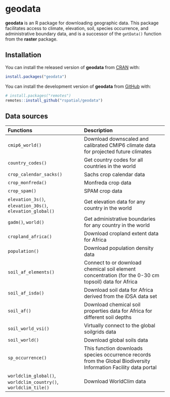 
# geodata

<!-- badges: start -->
<!-- badges: end -->

**geodata** is an R package for downloading geographic data.
This package facilitates access to climate, elevation, soil, species occurrence, and administrative boundary data, and is a successor of the `getData()` function from the **raster** package.

## Installation

You can install the released version of **geodata** from [CRAN](https://CRAN.R-project.org) with:

``` r
install.packages("geodata")
```

You can install the development version of **geodata** from [GitHub](https://github.com/) with:

``` r
# install.packages("remotes")
remotes::install_github("rspatial/geodata")
```

## Data sources

|Functions                                                       |Description                                                                                                     |
|:---------------------------------------------------------------|:---------------------------------------------------------------------------------------------------------------|
|`cmip6_world()`                                                 |Download downscaled and calibrated CMIP6 climate data for projected future climates                            |
|`country_codes()`                                               |Get country codes for all countries in the world                                                                |
|`crop_calendar_sacks()`                                         |Sachs crop calendar data                                                                                        |
|`crop_monfreda()`                                               |Monfreda crop data                                                                                              |
|`crop_spam()`                                                   |SPAM crop data                                                                                                  |
|`elevation_3s()`, `elevation_30s()`, `elevation_global()`       |Get elevation data for any country in the world                                                                 |
|`gadm()`, `world()`                                             |Get administrative boundaries for any country in the world                                                      |
|`cropland_africa()`                                             |Download cropland extent data for Africa                                                                        |
|`population()`                                                  |Download population density data                                                                                |
|`soil_af_elements()`                                            |Connect to or download chemical soil element concentration (for the 0-30 cm topsoil) data for Africa            |
|`soil_af_isda()`                                                |Download soil data for Africa derived from the iDSA data set                                                    |
|`soil_af()`                                                     |Download chemical soil properties data for Africa for different soil depths                                     |
|`soil_world_vsi()`                                              |Virtually connect to the global soilgrids data                                                                  |
|`soil_world()`                                                  |Download global soils data                                                                                      |
|`sp_occurrence()`                                               |This function downloads species occurrence records from the Global Biodiversity Information Facility data portal |
|`worldclim_global()`, `worldclim_country()`, `worldclim_tile()` |Download WorldClim data                                                                                         |
